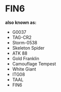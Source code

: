 # FIN6

**also known as:**
- G0037
- TAG-CR2
- Storm-0538
- Skeleton Spider
- ATK 88
- Gold Franklin
- Camouflage Tempest
- White Giant
- ITG08
- TAAL
- FIN6
